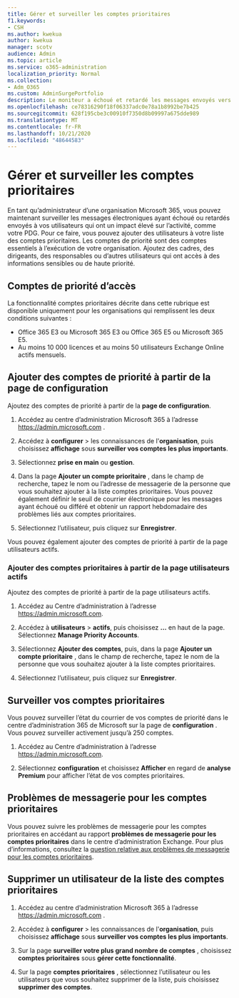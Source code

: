 ```yaml
---
title: Gérer et surveiller les comptes prioritaires
f1.keywords:
- CSH
ms.author: kwekua
author: kwekua
manager: scotv
audience: Admin
ms.topic: article
ms.service: o365-administration
localization_priority: Normal
ms.collection:
- Adm_O365
ms.custom: AdminSurgePortfolio
description: Le moniteur a échoué et retardé les messages envoyés vers ou à partir de comptes ayant un impact élevé sur l’activité.
ms.openlocfilehash: ce78316290f18f06337adc0e78a1b8992be7b425
ms.sourcegitcommit: 628f195cbe3c00910f7350d8b09997a675dde989
ms.translationtype: MT
ms.contentlocale: fr-FR
ms.lasthandoff: 10/21/2020
ms.locfileid: "48644583"
---
```

# <a name="manage-and-monitor-priority-accounts"></a>Gérer et surveiller les comptes prioritaires

En tant qu’administrateur d’une organisation Microsoft 365, vous pouvez maintenant surveiller les messages électroniques ayant échoué ou retardés envoyés à vos utilisateurs qui ont un impact élevé sur l’activité, comme votre PDG. Pour ce faire, vous pouvez ajouter des utilisateurs à votre liste des comptes prioritaires. Les comptes de priorité sont des comptes essentiels à l’exécution de votre organisation. Ajoutez des cadres, des dirigeants, des responsables ou d’autres utilisateurs qui ont accès à des informations sensibles ou de haute priorité.

## <a name="access-priority-accounts"></a>Comptes de priorité d’accès

La fonctionnalité comptes prioritaires décrite dans cette rubrique est disponible uniquement pour les organisations qui remplissent les deux conditions suivantes :

- Office 365 E3 ou Microsoft 365 E3 ou Office 365 E5 ou Microsoft 365 E5.
- Au moins 10 000 licences et au moins 50 utilisateurs Exchange Online actifs mensuels.

## <a name="add-priority-accounts-from-the-setup-page"></a>Ajouter des comptes de priorité à partir de la page de configuration

Ajoutez des comptes de priorité à partir de la **page de configuration**.

1. Accédez au centre d’administration Microsoft 365 à l’adresse <a href="https://go.microsoft.com/fwlink/p/?linkid=2024339" target="_blank">https://admin.microsoft.com</a> .

2. Accédez à **configurer**  >  les connaissances de l'**organisation**, puis choisissez **affichage** sous **surveiller vos comptes les plus importants**.

3. Sélectionnez **prise en main** ou **gestion**.

4. Dans la page **Ajouter un compte prioritaire** , dans le champ de recherche, tapez le nom ou l’adresse de messagerie de la personne que vous souhaitez ajouter à la liste comptes prioritaires. Vous pouvez également définir le seuil de courrier électronique pour les messages ayant échoué ou différé et obtenir un rapport hebdomadaire des problèmes liés aux comptes prioritaires.

5. Sélectionnez l’utilisateur, puis cliquez sur **Enregistrer**.

Vous pouvez également ajouter des comptes de priorité à partir de la page utilisateurs actifs.

### <a name="add-priority-accounts-from-active-users-page"></a>Ajouter des comptes prioritaires à partir de la page utilisateurs actifs

Ajoutez des comptes de priorité à partir de la page utilisateurs actifs.

1. Accédez au Centre d’administration à l’adresse <a href="https://go.microsoft.com/fwlink/p/?linkid=2024339" target="_blank">https://admin.microsoft.com</a>.

2. Accédez à **utilisateurs**  >  **actifs**, puis choisissez **...** en haut de la page. Sélectionnez **Manage Priority Accounts**.

3. Sélectionnez **Ajouter des comptes**, puis, dans la page **Ajouter un compte prioritaire** , dans le champ de recherche, tapez le nom de la personne que vous souhaitez ajouter à la liste comptes prioritaires.

4. Sélectionnez l’utilisateur, puis cliquez sur **Enregistrer**.

## <a name="monitor-your-priority-accounts"></a>Surveiller vos comptes prioritaires

Vous pouvez surveiller l’état du courrier de vos comptes de priorité dans le centre d’administration 365 de Microsoft sur la page de **configuration** . Vous pouvez surveiller activement jusqu’à 250 comptes.

1. Accédez au Centre d’administration à l’adresse <a href="https://go.microsoft.com/fwlink/p/?linkid=2024339" target="_blank">https://admin.microsoft.com</a>.

2. Sélectionnez **configuration** et choisissez **Afficher** en regard de **analyse Premium** pour afficher l’état de vos comptes prioritaires.

## <a name="email-issues-for-priority-accounts"></a>Problèmes de messagerie pour les comptes prioritaires

Vous pouvez suivre les problèmes de messagerie pour les comptes prioritaires en accédant au rapport **problèmes de messagerie pour les comptes prioritaires** dans le centre d’administration Exchange. Pour plus d’informations, consultez la [question relative aux problèmes de messagerie pour les comptes prioritaires](https://docs.microsoft.com/exchange/monitoring/mail-flow-reports/mfr-email-issues-for-priority-accounts-report).

## <a name="remove-a-user-from-the-priority-accounts-list"></a>Supprimer un utilisateur de la liste des comptes prioritaires

1. Accédez au centre d’administration Microsoft 365 à l’adresse <a href="https://go.microsoft.com/fwlink/p/?linkid=2024339" target="_blank">https://admin.microsoft.com</a> .

2. Accédez à **configurer**  >  les connaissances de l'**organisation**, puis choisissez **affichage** sous **surveiller vos comptes les plus importants**.

3. Sur la page **surveiller votre plus grand nombre de comptes** , choisissez **comptes prioritaires** sous **gérer cette fonctionnalité**.

4. Sur la page **comptes prioritaires** , sélectionnez l’utilisateur ou les utilisateurs que vous souhaitez supprimer de la liste, puis choisissez **supprimer des comptes**.